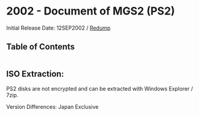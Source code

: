 # 2002 - Document of MGS2 (PS2)
Initial Release Date: 12SEP2002 / [Redump](http://redump.org/disc/14998/)


## Table of Contents
```table-of-contents
```

## ISO Extraction:
PS2 disks are not encrypted and can be extracted with Windows Explorer / 7zip.



Version Differences:
Japan Exclusive
